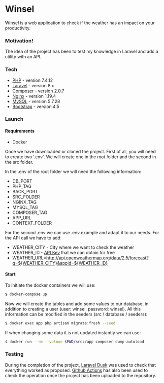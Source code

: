 # Winsel

Winsel is a web application to check if the weather has an impact on your productivity.

### Motivation!

The idea of the project has been to test my knowledge in Laravel and add a utility with an API.

### Tech

* [PHP] - version 7.4.12
* [Laravel] - version 8.x
* [Composer] - version 2.0.7
* [Nginx] - version 1.19.4
* [MySQL] - version 5.7.28
* [Bootstrap] - version 4.5

### Launch
#### Requirements
* Docker

Once we have downloaded or cloned the project. First of all, you will need to create two '.env'. We will create one in the root folder and the second in the src folder.

In the .env of the root folder we will need the following information:
* DB_PORT
* PHP_TAG
* BACK_PORT
* SRC_FOLDER
* NGINX_TAG
* MYSQL_TAG
* COMPOSER_TAG
* APP_URL
* CONTEXT_FOLDER

For the second .env we can use .env.example and adapt it to our needs. For the API call we have to add:
* WEATHER_CITY - City where we want to check the weather
* WEATHER_ID - [API Key] that we can obtain for free
* WEATHER_URL=http://api.openweathermap.org/data/2.5/forecast?q=${WEATHER_CITY}&appid=${WEATHER_ID}

#### Start
To initiate the docker containers we will use:
```sh
$ docker-compose up
```

Now we will create the tables and add some values to our database, in addition to creating a user (user: winsel, password: winsel). All this information can be modified in the seeders (src / database / seeders):
```sh
$ docker exec app php artisan migrate:fresh --seed
```

If when changing some data it is not updated instantly we can use:
```sh
$ docker run --rm --volume $PWD/src:/app composer dump-autoload
```

### Testing
During the completion of the project, [Laravel Dusk] was used to check that everything worked as proposed. [Github Actions] has also been used to check the operation once the project has been uploaded to the repository.


[PHP]:<https://www.php.net/>
[Laravel]:<https://laravel.com/>
[Composer]:<https://getcomposer.org/>
[Nginx]:<http://nginx.org/>
[MySQL]:<https://www.mysql.com/>
[API Key]:<https://openweathermap.org/api>
[Bootstrap]:<https://getbootstrap.com/>
[Laravel Dusk]:<https://laravel.com/docs/8.x/dusk>
[Github Actions]:<https://github.com/features/actions>